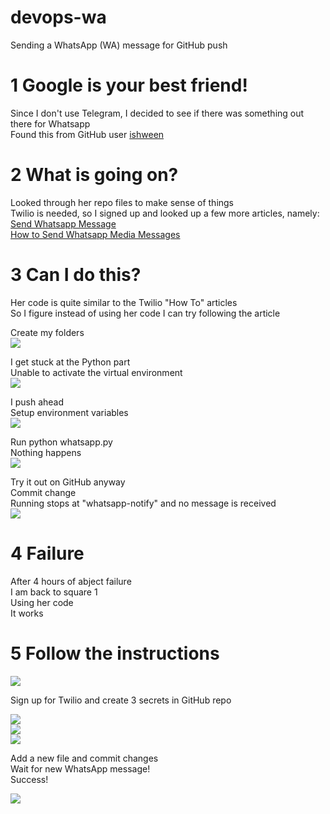 # devops-wa
Sending a WhatsApp (WA) message for GitHub push

# 1 Google is your best friend!
Since I don't use Telegram, I decided to see if there was something out there for Whatsapp<br>
Found this from GitHub user <a href="https://github.com/ishween/whatsapp-push-notify-action">ishween</a>

# 2 What is going on?
Looked through her repo files to make sense of things<br>
Twilio is needed, so I signed up and looked up a few more articles, namely:<br>
<a href="https://www.twilio.com/blog/send-whatsapp-message-30-seconds-python">Send Whatsapp Message</a><br>
<a href="https://www.twilio.com/blog/how-to-send-whatsapp-media-messages-with-python">How to Send Whatsapp Media Messages</a>

# 3 Can I do this?
Her code is quite similar to the Twilio "How To" articles<br>
So I figure instead of using her code I can try following the article<br>

Create my folders<br>
![](folder.jpg)<br>

I get stuck at the Python part<br>
Unable to activate the virtual environment<br>
![](powershell.jpg)<br>

I push ahead<br>
Setup environment variables<br>
![](envvar.jpg)<br>

Run python whatsapp.py<br>
Nothing happens<br>
![](powershell2.jpg)<br>

Try it out on GitHub anyway<br>
Commit change<br>
Running stops at "whatsapp-notify" and no message is received<br>
![](actions.jpg)<br>

# 4 Failure
After 4 hours of abject failure<br>
I am back to square 1<br>
Using her code<br>
It works

# 5 Follow the instructions

![](ishween.jpg)<br>

Sign up for Twilio and create 3 secrets in GitHub repo<br>

![](twilio.jpg)<br>
![](secrets.jpg)<br>
![](secrets2.jpg)<br>

Add a new file and commit changes<br>
Wait for new WhatsApp message!<br>
Success!<br>

![](whatsapp.jpg)
